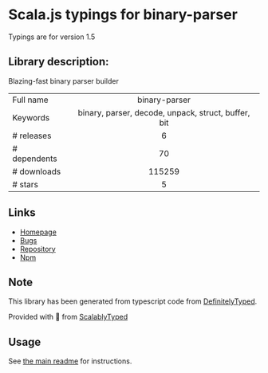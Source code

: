 
# Scala.js typings for binary-parser

Typings are for version 1.5

## Library description:
Blazing-fast binary parser builder

|                    |                 |
| ------------------ | :-------------: |
| Full name          | binary-parser |
| Keywords           | binary, parser, decode, unpack, struct, buffer, bit |
| # releases         | 6 |
| # dependents       | 70 |
| # downloads        | 115259 |
| # stars            | 5 |

## Links
- [Homepage](https://github.com/keichi/binary-parser#readme)
- [Bugs](http://github.com/keichi/binary-parser/issues)
- [Repository](https://github.com/keichi/binary-parser)
- [Npm](https://www.npmjs.com/package/binary-parser)
    


## Note
This library has been generated from typescript code from [DefinitelyTyped](https://definitelytyped.org).

Provided with :purple_heart: from [ScalablyTyped](https://github.com/oyvindberg/ScalablyTyped)

## Usage
See [the main readme](../../readme.md) for instructions.


